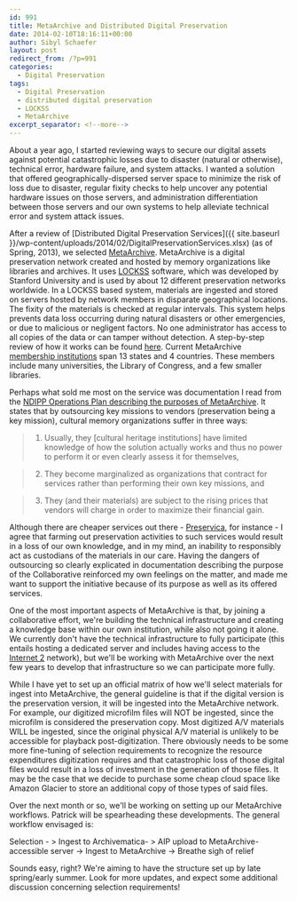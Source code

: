 ```yaml
---
id: 991
title: MetaArchive and Distributed Digital Preservation
date: 2014-02-10T18:16:11+00:00
author: Sibyl Schaefer
layout: post
redirect_from: /?p=991
categories:
  - Digital Preservation
tags:
  - Digital Preservation
  - distributed digital preservation
  - LOCKSS
  - MetaArchive
excerpt_separator: <!--more-->
---
```

About a year ago, I started reviewing ways to secure our digital assets against potential catastrophic losses due to disaster (natural or otherwise), technical error, hardware failure, and system attacks. I wanted a solution that offered geographically-dispersed server space to minimize the risk of loss due to disaster, regular fixity checks to help uncover any potential hardware issues on those servers, and administration differentiation between those servers and our own systems to help alleviate technical error and system attack issues.

After a review of [Distributed Digital Preservation Services]({{ site.baseurl }}/wp-content/uploads/2014/02/DigitalPreservationServices.xlsx) (as of Spring, 2013), we selected [MetaArchive](http://www.metaarchive.org/). MetaArchive is a digital preservation network created and hosted by memory organizations like libraries and archives. It uses [LOCKSS](http://www.lockss.org/) software, which was developed by Stanford University and is used by about 12 different preservation networks worldwide. In a LOCKSS based system, materials are ingested and stored on servers hosted by network members in disparate geographical locations. The fixity of the materials is checked at regular intervals. This system helps prevents data loss occurring during natural disasters or other emergencies, or due to malicious or negligent factors. No one administrator has access to all copies of the data or can tamper without detection. A step-by-step review of how it works can be found [here](http://www.metaarchive.org/methodology). Current MetaArchive [membership institutions](http://www.metaarchive.org/members) span 13 states and 4 countries. These members include many universities, the Library of Congress, and a few smaller libraries. <!--more-->

Perhaps what sold me most on the service was documentation I read from the [NDIPP Operations Plan describing the purposes of MetaArchive](http://metaarchive.org/public/resources/presentations/200910_workshop_houston/ndiip_docs/NDIIPP_Operations_Plan.pdf "NDIPP Management Plan MetaArchive Project"). It states that by outsourcing key missions to vendors (preservation being a key mission), cultural memory organizations suffer in three ways:

>1. Usually, they [cultural heritage institutions] have limited knowledge of how the solution actually works and thus no power to perform it or even clearly assess it for themselves,

>2. They become marginalized as organizations that contract for services rather than performing their own key missions, and

>3. They (and their materials) are subject to the rising prices that vendors will charge in order to maximize their financial gain.

Although there are cheaper services out there - [Preservica](http://preservica.com/), for instance - I agree that farming out preservation activities to such services would result in a loss of our own knowledge, and in my mind, an inability to responsibly act as custodians of the materials in our care. Having the dangers of outsourcing so clearly explicated in documentation describing the purpose of the Collaborative reinforced my own feelings on the matter, and made me want to support the initiative because of its purpose as well as its offered services.

One of the most important aspects of MetaArchive is that, by joining a collaborative effort, we're building the technical infrastructure and creating a knowledge base within our own institution, while also not going it alone. We currently don't have the technical infrastructure to fully participate (this entails hosting a dedicated server and includes having access to the [Internet 2](http://en.wikipedia.org/wiki/Internet2) network), but we'll be working with MetaArchive over the next few years to develop that infrastructure so we can participate more fully.

While I have yet to set up an official matrix of how we'll select materials for ingest into MetaArchive, the general guideline is that if the digital version is the preservation version, it will be ingested into the MetaArchive network. For example, our digitized microfilm files will NOT be ingested, since the microfilm is considered the preservation copy. Most digitized A/V materials WILL be ingested, since the original physical A/V material is unlikely to be accessible for playback post-digitization. There obviously needs to be some more fine-tuning of selection requirements to recognize the resource expenditures digitization requires and that catastrophic loss of those digital files would result in a loss of investment in the generation of those files. It may be the case that we decide to purchase some cheap cloud space like Amazon Glacier to store an additional copy of those types of said files.

Over the next month or so, we'll be working on setting up our MetaArchive workflows. Patrick will be spearheading these developments. The general workflow envisaged is:

Selection - > Ingest to Archivematica- > AIP upload to MetaArchive-accessible server -> Ingest to MetaArchive -> Breathe sigh of relief

Sounds easy, right? We're aiming to have the structure set up by late spring/early summer. Look for more updates, and expect some additional discussion concerning selection requirements!
